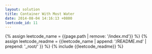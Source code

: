 ```yaml
---
layout: solution
title: Container With Most Water
date: 2014-08-04 14:16:13 +0800
leetcode_id: 11
---
```

{% assign leetcode_name = {{page.path | remove: '/index.md'}}  %}
{% assign leetcode_readme = {{leetcode_name | append: '/README.md' | prepend: '_root/' }}  %}
{% include {{leetcode_readme}} %}
